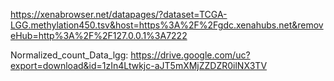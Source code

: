 https://xenabrowser.net/datapages/?dataset=TCGA-LGG.methylation450.tsv&host=https%3A%2F%2Fgdc.xenahubs.net&removeHub=http%3A%2F%2F127.0.0.1%3A7222

Normalized_count_Data_lgg:  https://drive.google.com/uc?export=download&id=1zIn4Ltwkjc-aJT5mXMjZZDZR0ilNX3TV
